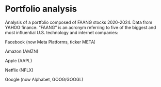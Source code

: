 # Portfolio analysis
Analysis of a portfolio composed of FAANG stocks 2020-2024. Data from YAHOO finance.
“FAANG” is an acronym referring to five of the biggest and most influential U.S. technology and internet companies:

Facebook (now Meta Platforms, ticker META)

Amazon (AMZN)

Apple (AAPL)

Netflix (NFLX)

Google (now Alphabet, GOOG/GOOGL)
